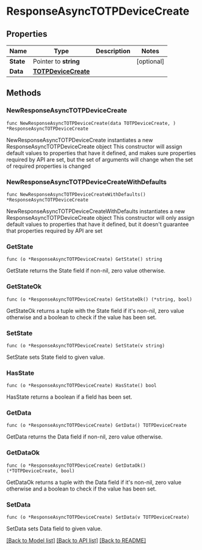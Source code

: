 # ResponseAsyncTOTPDeviceCreate

## Properties

Name | Type | Description | Notes
------------ | ------------- | ------------- | -------------
**State** | Pointer to **string** |  | [optional] 
**Data** | [**TOTPDeviceCreate**](TOTPDeviceCreate.md) |  | 

## Methods

### NewResponseAsyncTOTPDeviceCreate

`func NewResponseAsyncTOTPDeviceCreate(data TOTPDeviceCreate, ) *ResponseAsyncTOTPDeviceCreate`

NewResponseAsyncTOTPDeviceCreate instantiates a new ResponseAsyncTOTPDeviceCreate object
This constructor will assign default values to properties that have it defined,
and makes sure properties required by API are set, but the set of arguments
will change when the set of required properties is changed

### NewResponseAsyncTOTPDeviceCreateWithDefaults

`func NewResponseAsyncTOTPDeviceCreateWithDefaults() *ResponseAsyncTOTPDeviceCreate`

NewResponseAsyncTOTPDeviceCreateWithDefaults instantiates a new ResponseAsyncTOTPDeviceCreate object
This constructor will only assign default values to properties that have it defined,
but it doesn't guarantee that properties required by API are set

### GetState

`func (o *ResponseAsyncTOTPDeviceCreate) GetState() string`

GetState returns the State field if non-nil, zero value otherwise.

### GetStateOk

`func (o *ResponseAsyncTOTPDeviceCreate) GetStateOk() (*string, bool)`

GetStateOk returns a tuple with the State field if it's non-nil, zero value otherwise
and a boolean to check if the value has been set.

### SetState

`func (o *ResponseAsyncTOTPDeviceCreate) SetState(v string)`

SetState sets State field to given value.

### HasState

`func (o *ResponseAsyncTOTPDeviceCreate) HasState() bool`

HasState returns a boolean if a field has been set.

### GetData

`func (o *ResponseAsyncTOTPDeviceCreate) GetData() TOTPDeviceCreate`

GetData returns the Data field if non-nil, zero value otherwise.

### GetDataOk

`func (o *ResponseAsyncTOTPDeviceCreate) GetDataOk() (*TOTPDeviceCreate, bool)`

GetDataOk returns a tuple with the Data field if it's non-nil, zero value otherwise
and a boolean to check if the value has been set.

### SetData

`func (o *ResponseAsyncTOTPDeviceCreate) SetData(v TOTPDeviceCreate)`

SetData sets Data field to given value.



[[Back to Model list]](../README.md#documentation-for-models) [[Back to API list]](../README.md#documentation-for-api-endpoints) [[Back to README]](../README.md)


